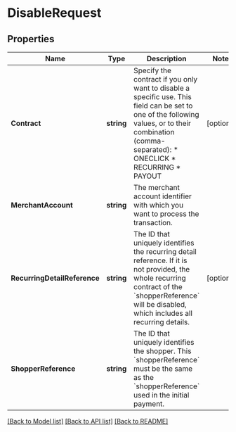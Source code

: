# DisableRequest

## Properties

Name | Type | Description | Notes
------------ | ------------- | ------------- | -------------
**Contract** | **string** | Specify the contract if you only want to disable a specific use.  This field can be set to one of the following values, or to their combination (comma-separated): * ONECLICK * RECURRING * PAYOUT | [optional] 
**MerchantAccount** | **string** | The merchant account identifier with which you want to process the transaction. | 
**RecurringDetailReference** | **string** | The ID that uniquely identifies the recurring detail reference.  If it is not provided, the whole recurring contract of the &#x60;shopperReference&#x60; will be disabled, which includes all recurring details. | [optional] 
**ShopperReference** | **string** | The ID that uniquely identifies the shopper.  This &#x60;shopperReference&#x60; must be the same as the &#x60;shopperReference&#x60; used in the initial payment. | 

[[Back to Model list]](../README.md#documentation-for-models) [[Back to API list]](../README.md#documentation-for-api-endpoints) [[Back to README]](../README.md)


